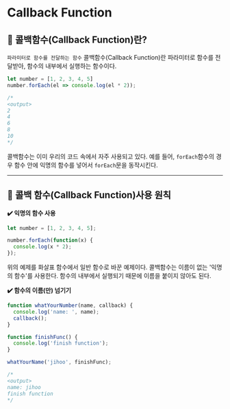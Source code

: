 # Callback Function

## 📌 콜백함수(Callback Function)란?
`파라미터로 함수를 전달하는 함수`
콜백함수(Callback Function)란 파라미터로 함수를 전달받아, 함수의 내부에서 실행하는 함수이다.

```javascript
let number = [1, 2, 3, 4, 5]
number.forEach(el => console.log(el * 2));

/*
<output>
2
4
6
8
10
*/
```
  
콜백함수는 이미 우리의 코드 속에서 자주 사용되고 있다.
예를 들어, `forEach`함수의 경우 함수 안에 익명의 함수를 넣어서 `forEach`문을 동작시킨다.
***

## 📌 콜백 함수(Callback Function)사용 원칙
__✔️ 익명의 함수 사용__

```javascript
let number = [1, 2, 3, 4, 5];

number.forEach(function(x) {
  console.log(x * 2);
});
```

위의 예제를 화살표 함수에서 일반 함수로 바꾼 예제이다.
콜백함수는 이름이 없는 '익명의 함수'를 사용한다. 함수의 내부에서 실행되기 때문에 이름을 붙이지 않아도 된다.

__✔️ 함수의 이름(만) 넘기기__

```javascript
function whatYourNumber(name, callback) {
  console.log('name: ', name);
  callback();
}

function finishFunc() {
  console.log('finish function');
}

whatYourName('jihoo', finishFunc);

/*
<output>
name: jihoo
finish function
*/
```
